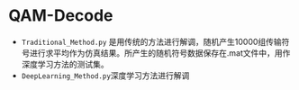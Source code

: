 # QAM-Decode

- `Traditional_Method.py` 是用传统的方法进行解调，随机产生10000组传输符号进行求平均作为仿真结果。所产生的随机符号数据保存在.mat文件中，用作深度学习方法的测试集。
- `DeepLearning_Method.py`深度学习方法进行解调
